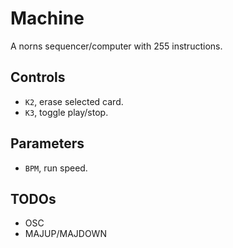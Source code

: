 # Machine

A norns sequencer/computer with 255 instructions.

## Controls

- `K2`, erase selected card.
- `K3`, toggle play/stop.

## Parameters

- `BPM`, run speed.

## TODOs

- OSC
- MAJUP/MAJDOWN
